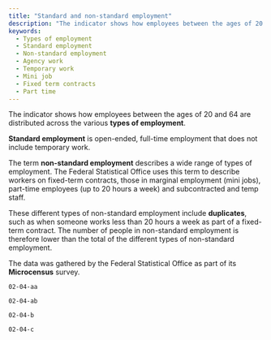 ```yaml
---
title: "Standard and non-standard employment"
description: "The indicator shows how employees between the ages of 20 and 64 are distributed across the various types of employment."
keywords:
  - Types of employment
  - Standard employment
  - Non-standard employment
  - Agency work
  - Temporary work
  - Mini job
  - Fixed term contracts
  - Part time
---
```


<!-- Prologue start -->

The indicator shows how employees between the ages of 20 and 64 are distributed across the various **types of employment**.

**Standard employment** is open-ended, full-time employment that does not include temporary work.

The term **non-standard employment** describes a wide range of types of employment. The Federal Statistical Office uses this term to describe workers on fixed-term contracts, those in marginal employment (mini jobs), part-time employees (up to 20 hours a week) and subcontracted and temp staff. 

These different types of non-standard employment include **duplicates**, such as when someone works less than 20 hours a week as part of a fixed-term contract. The number of people in non-standard employment is therefore lower than the total of the different types of non-standard employment.

The data was gathered by the Federal Statistical Office as part of its **Microcensus** survey.

<!-- Prologue end -->


```chart
02-04-aa
```

```chart
02-04-ab
```

```chart
02-04-b
```

```chart
02-04-c
```
 
